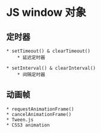 # JS window 对象


## 定时器
	* setTimeout() & clearTimeout()
		* 延迟定时器

	* setInterval() & clearInterval()
		* 间隔定时器


## 动画帧
	* requestAnimationFrame()
	* cancelAnimationFrame()
	* Tween.js
	* CSS3 animation
